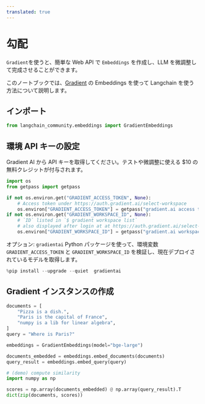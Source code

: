 ```yaml
---
translated: true
---
```


# 勾配

`Gradient`を使うと、簡単な Web API で `Embeddings` を作成し、LLM を微調整して完成させることができます。

このノートブックでは、[Gradient](https://gradient.ai/) の Embeddings を使って Langchain を使う方法について説明します。

## インポート

```python
from langchain_community.embeddings import GradientEmbeddings
```

## 環境 API キーの設定

Gradient AI から API キーを取得してください。テストや微調整に使える $10 の無料クレジットが付与されます。

```python
import os
from getpass import getpass

if not os.environ.get("GRADIENT_ACCESS_TOKEN", None):
    # Access token under https://auth.gradient.ai/select-workspace
    os.environ["GRADIENT_ACCESS_TOKEN"] = getpass("gradient.ai access token:")
if not os.environ.get("GRADIENT_WORKSPACE_ID", None):
    # `ID` listed in `$ gradient workspace list`
    # also displayed after login at at https://auth.gradient.ai/select-workspace
    os.environ["GRADIENT_WORKSPACE_ID"] = getpass("gradient.ai workspace id:")
```

オプション: `gradientai` Python パッケージを使って、環境変数 `GRADIENT_ACCESS_TOKEN` と `GRADIENT_WORKSPACE_ID` を検証し、現在デプロイされているモデルを取得します。

```python
%pip install --upgrade --quiet  gradientai
```

## Gradient インスタンスの作成

```python
documents = [
    "Pizza is a dish.",
    "Paris is the capital of France",
    "numpy is a lib for linear algebra",
]
query = "Where is Paris?"
```

```python
embeddings = GradientEmbeddings(model="bge-large")

documents_embedded = embeddings.embed_documents(documents)
query_result = embeddings.embed_query(query)
```

```python
# (demo) compute similarity
import numpy as np

scores = np.array(documents_embedded) @ np.array(query_result).T
dict(zip(documents, scores))
```
